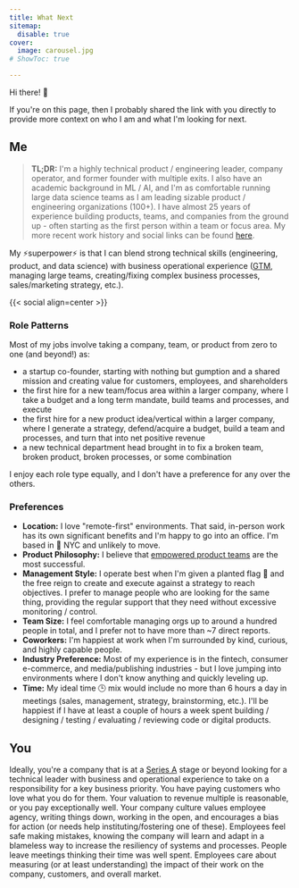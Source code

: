 ```yaml
---
title: What Next
sitemap:
  disable: true
cover:
  image: carousel.jpg
# ShowToc: true

---
```

Hi there! 👋

If you're on this page, then I probably shared the link with you directly to provide more context on who I am and what I'm looking for next.

## Me

> **TL;DR:** I'm a highly technical product / engineering leader, company operator, and former founder with multiple exits. I also have an academic background in ML / AI, and I'm as comfortable running large data science teams as I am leading sizable product / engineering organizations (100+).  I have almost 25 years of experience building products, teams, and companies from the ground up - often starting as the first person within a team or focus area.  My more recent work history and social links can be found [here](/).

My ⚡superpower⚡ is that I can blend strong technical skills (engineering, product, and data science) with business operational experience ([GTM](https://en.wikipedia.org/wiki/Go-to-market_strategy), managing large teams, creating/fixing complex business processes, sales/marketing strategy, etc.).

{{< social align=center >}}

### Role Patterns

Most of my jobs involve taking a company, team, or product from zero to one (and beyond!) as:

 * a startup co-founder, starting with nothing but gumption and a shared mission and creating value for customers, employees, and shareholders
 * the first hire for a new team/focus area within a larger company, where I take a budget and a long term mandate, build teams and processes, and execute
 * the first hire for a new product idea/vertical within a larger company, where I generate a strategy, defend/acquire a budget, build a team and processes, and turn that into net positive revenue
 * a new technical department head brought in to fix a broken team, broken product, broken processes, or some combination

I enjoy each role type equally, and I don't have a preference for any over the others.

### Preferences

 * **Location:** I love "remote-first" environments. That said, in-person work has its own significant benefits and I'm happy to go into an office. I'm based in 🗽 NYC and unlikely to move.
 * **Product Philosophy:** I believe that [empowered product teams](https://www.svpg.com/the-foundation-of-product/) are the most successful.
 * **Management Style:** I operate best when I'm given a planted flag 🏁 and the free reign to create and execute against a strategy to reach objectives.  I prefer to manage people who are looking for the same thing, providing the regular support that they need without excessive monitoring / control.
 * **Team Size:** I feel comfortable managing orgs up to around a hundred people in total, and I prefer not to have more than ~7 direct reports.
 * **Coworkers:** I'm happiest at work when I'm surrounded by kind, curious, and highly capable people.
 * **Industry Preference:** Most of my experience is in the fintech, consumer e-commerce, and media/publishing industries - but I love jumping into environments where I don't know anything and quickly leveling up.
 * **Time:** My ideal time 🕒 mix would include no more than 6 hours a day in meetings (sales, management, strategy, brainstorming, etc.).  I'll be happiest if I have at least a couple of hours a week spent building / designing / testing / evaluating / reviewing code or digital products.
 
## You

Ideally, you're a company that is at a [Series A](https://www.ycombinator.com/library/Ek-stages-of-startups#series-a) stage or beyond looking for a technical leader with business and operational experience to take on a responsibility for a key business priority.  You have paying customers who love what you do for them.  Your valuation to revenue multiple is reasonable, or you pay exceptionally well.  Your company culture values employee agency, writing things down, working in the open, and encourages a bias for action (or needs help instituting/fostering one of these). Employees feel safe making mistakes, knowing the company will learn and adapt in a blameless way to increase the resiliency of systems and processes.  People leave meetings thinking their time was well spent.  Employees care about measuring (or at least understanding) the impact of their work on the company, customers, and overall market.
